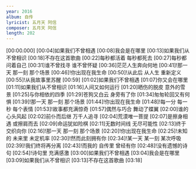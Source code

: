```yaml
---
year: 2016
album: 自传
lyricist: 五月天 阿信
composer: 五月天 阿信
length: 202
---
```

[00:00.000]
[00:04]如果我们不曾相遇
[00:08]我会是在哪里
[00:13]如果我们从不曾相识
[00:18]不存在这首歌曲
[00:22]每秒都活着 每秒都死去
[00:27]每秒都问着自己
[00:31]谁不曾找寻 谁不曾怀疑
[00:36]茫茫人生奔向何地
[00:41]!那一天 那一刻 那个场景
[00:46]!你出现在我生命
[00:50]!从此后 从人生 重新定义
[00:55]!从我故事里苏醒
[00:59]
[01:02]如果我们不曾相遇
[01:07]你又会在哪里
[01:11]如果我们从不曾相识
[01:16]人间又如何运行
[01:20]晒伤的脱皮 意外的雪景
[01:25]与你相依的四季
[01:29]苍狗又白云 身旁有了你
[01:34]匆匆轮回又有何惧
[01:39]!那一天 那一刻 那个场景
[01:44]!你出现在我生命
[01:48]!每一分 每一秒 每个表情
[01:53]!故事都充满惊奇
[01:57]偶然与巧合 舞动了蝶翼
[02:00]谁的心头风起
[02:02]前仆而后继 万千人追寻
[02:04]荒漠唯一菩提
[02:07]是擦身相遇 或擦肩而去
[02:09]命运犹如险棋
[02:11]无数时间线 无尽可能性
[02:13]终于交织向你
[02:16]!那一天 那一刻 那个场景
[02:20]!你出现在我生命
[02:25]!未知的 未来里 未定机率
[02:30]!然而此刻拥有你
[02:34]!某一天 某一刻 某次呼吸
[02:39]!我们终将再分离
[02:43]!而我的 自传里 曾经有你
[02:48]!没有遗憾的诗句
[02:54]!诗句里 充满感激
[03:00]如果我们不曾相遇
[03:04]我会是在哪里
[03:09]如果我们从不曾相识
[03:13]不存在这首歌曲
[03:18]